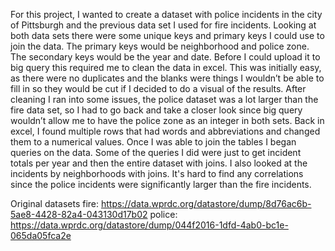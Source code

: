 For this project, I wanted to create a dataset with police incidents in the city of Pittsburgh and the previous data set I used for fire incidents.
Looking at both data sets there were some unique keys and primary keys I could use to join the data. The primary keys would be neighborhood and police zone. The secondary keys would be the year and date.
Before I could upload it to big query this required me to clean the data in excel. This was initially easy, as there were no duplicates and the blanks were things I wouldn’t be able to fill in so they would be cut if I decided to do a visual of the results. After cleaning I ran into some issues, the police dataset was a lot larger than the fire data set, so I had to go back and take a closer look since big query wouldn’t allow me to have the police zone as an integer in both sets. Back in excel, I found multiple rows that had words and abbreviations and changed them to a numerical values. Once I was able to join the tables I began queries on the data.
Some of the queries I did were just to get incident totals per year and then the entire dataset with joins. I also looked at the incidents by neighborhoods with joins. It's hard to find any correlations since the police incidents were significantly larger than the fire incidents.

Original datasets
fire: https://data.wprdc.org/datastore/dump/8d76ac6b-5ae8-4428-82a4-043130d17b02
police: https://data.wprdc.org/datastore/dump/044f2016-1dfd-4ab0-bc1e-065da05fca2e
